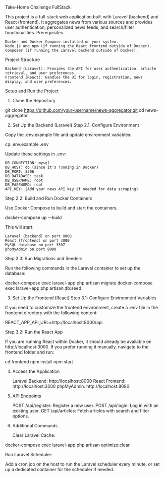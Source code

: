 Take-Home Challenge FullStack

This project is a full-stack web application built with Laravel (backend) and React (frontend). It aggregates news from various sources and provides user authentication, personalized news feeds, and search/filter functionalities.
Prerequisites

    Docker and Docker Compose installed on your system.
    Node.js and npm (if running the React frontend outside of Docker).
    Composer (if running the Laravel backend outside of Docker).

Project Structure

    Backend (Laravel): Provides the API for user authentication, article retrieval, and user preferences.
    Frontend (React): Handles the UI for login, registration, news display, and user preferences.

Setup and Run the Project
1. Clone the Repository

git clone https://github.com/your-username/news-aggregator.git
cd news-aggregator

2. Set Up the Backend (Laravel)
Step 2.1: Configure Environment

Copy the .env.example file and update environment variables:

cp .env.example .env

Update these settings in .env:

    DB_CONNECTION: mysql
    DB_HOST: db (since it's running in Docker)
    DB_PORT: 3306
    DB_DATABASE: task
    DB_USERNAME: root
    DB_PASSWORD: root
    API_KEY: (Add your news API key if needed for data scraping)

Step 2.2: Build and Run Docker Containers

Use Docker Compose to build and start the containers.

docker-compose up --build

This will start:

    Laravel (backend) on port 8000
    React (frontend) on port 3000
    MySQL database on port 3307
    phpMyAdmin on port 8080

Step 2.3: Run Migrations and Seeders

Run the following commands in the Laravel container to set up the database:

docker-compose exec laravel-app php artisan migrate
docker-compose exec laravel-app php artisan db:seed

3. Set Up the Frontend (React)
Step 3.1: Configure Environment Variables

If you need to customize the frontend environment, create a .env file in the frontend directory with the following content:

REACT_APP_API_URL=http://localhost:8000/api

Step 3.2: Run the React App

If you are running React within Docker, it should already be available on http://localhost:3000. If you prefer running it manually, navigate to the frontend folder and run:

cd frontend
npm install
npm start

4. Access the Application

    Laravel Backend: http://localhost:8000
    React Frontend: http://localhost:3000
    phpMyAdmin: http://localhost:8080

5. API Endpoints

    POST /api/register: Register a new user.
    POST /api/login: Log in with an existing user.
    GET /api/articles: Fetch articles with search and filter options.

6. Additional Commands

    Clear Laravel Cache:

docker-compose exec laravel-app php artisan optimize:clear

Run Laravel Scheduler:

Add a cron job on the host to run the Laravel scheduler every minute, or set up a dedicated container for the scheduler if needed.
